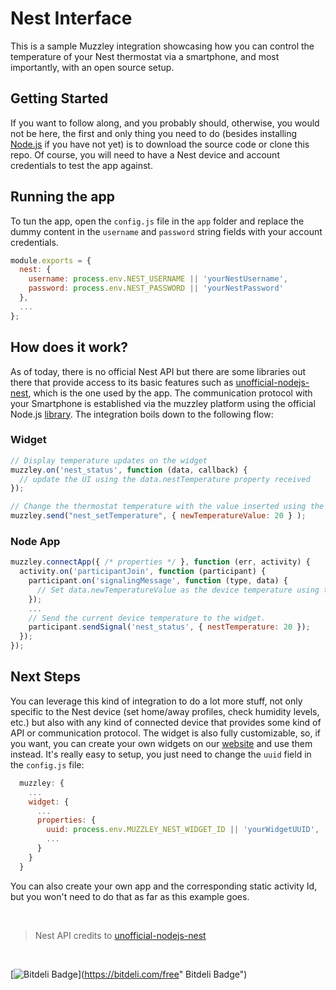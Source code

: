 # Nest Interface
This is a sample Muzzley integration showcasing how you can control the temperature of your Nest thermostat via a smartphone, and most importantly, with an open source setup.

## Getting Started
If you want to follow along, and you probably should, otherwise, you would not be here, the first and only thing you need to do (besides installing [Node.js](//nodejs.org/) if you have not yet) is to download the source code or clone this repo. Of course, you will need to have a Nest device and account credentials to test the app against.

## Running the app
To tun the app, open the `config.js` file in the `app` folder and replace the dummy content in the `username` and `password` string fields with your account credentials.

```javascript
module.exports = {
  nest: {
    username: process.env.NEST_USERNAME || 'yourNestUsername',
    password: process.env.NEST_PASSWORD || 'yourNestPassword'
  },
  ...
};
```

## How does it work?
As of today, there is no official Nest API but there are some libraries out there that provide access to its basic features such as [unofficial-nodejs-nest](https://www.npmjs.org/package/unofficial-nest-api), which is the one used by the app. The communication protocol with your Smartphone is established via the muzzley platform using the official Node.js [library](http://www.muzzley.com/documentation/libraries/nodejs.html). The integration boils down to the following flow:

### Widget
```javascript
// Display temperature updates on the widget
muzzley.on('nest_status', function (data, callback) {
  // update the UI using the data.nestTemperature property received
});

// Change the thermostat temperature with the value inserted using the widget.
muzzley.send("nest_setTemperature", { newTemperatureValue: 20 } );
```

### Node App
```javascript
muzzley.connectApp({ /* properties */ }, function (err, activity) {
  activity.on('participantJoin', function (participant) {
    participant.on('signalingMessage', function (type, data) {
      // Set data.newTemperatureValue as the device temperature using the unofficial-nodejs-nest API
    });
    ...
    // Send the current device temperature to the widget.
    participant.sendSignal('nest_status', { nestTemperature: 20 });
  });
});
```

## Next Steps
You can leverage this kind of integration to do a lot more stuff, not only specific to the Nest device (set home/away profiles, check humidity levels, etc.) but also with any kind of connected device that provides some kind of API or communication protocol. The widget is also fully customizable, so, if you want, you can create your own widgets on our [website](//www.muzzley.com) and use them instead. It's really easy to setup, you just need to change the `uuid` field in the `config.js` file:

```javascript
  muzzley: {
    ...
    widget: {
      ...
      properties: {
        uuid: process.env.MUZZLEY_NEST_WIDGET_ID || 'yourWidgetUUID',
        ...
      }
    }
  }
```

You can also create your own app and the corresponding static activity Id, but you won't need to do that as far as this example goes.

<br />

> Nest API credits to [unofficial-nodejs-nest](//github.com/wiredprairie/unofficial_nodejs_nest)

<br />

[![Bitdeli Badge](https://d2weczhvl823v0.cloudfront.net/taniarocha/muzzley-nest/trend.png)](https://bitdeli.com/free" Bitdeli Badge")

